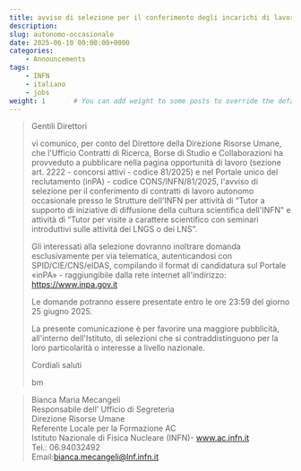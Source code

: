 ```yaml
---
title: avviso di selezione per il conferimento degli incarichi di lavoro autonomo occasionale presso le Strutture INFN
description: 
slug: autonomo-occasionale
date: 2025-06-10 00:00:00+0000
categories:
    - Announcements
tags:
    - INFN
    - italiano
    - jobs
weight: 1       # You can add weight to some posts to override the default sorting (date descending)
---
```

> Gentili Direttori
> 
> vi comunico, per conto del Direttore della Direzione Risorse Umane, che l'Ufficio Contratti di Ricerca, Borse di Studio e Collaborazioni ha provveduto a pubblicare nella pagina opportunità di lavoro (sezione art. 2222 - concorsi attivi - codice 81/2025) e nel Portale unico del reclutamento (inPA) - codice CONS/INFN/81/2025, l'avviso di selezione per il conferimento di contratti di lavoro autonomo occasionale presso le Strutture dell'INFN per attività di “Tutor a supporto di iniziative di diffusione della cultura scientifica dell'INFN" e attività di “Tutor per visite a carattere scientifico con seminari introduttivi sulle attività dei LNGS o dei LNS”.
> 
> Gli interessati alla selezione dovranno inoltrare domanda esclusivamente per via telematica, autenticandosi con SPID/CIE/CNS/eIDAS, compilando il format di candidatura sul Portale «inPA» - raggiungibile dalla rete internet all'indirizzo: https://www.inpa.gov.it
> 
> Le domande potranno essere presentate entro le ore 23:59 del giorno 25 giugno 2025.
> 
> La presente comunicazione è per favorire una maggiore pubblicità, all'interno dell'Istituto, di selezioni che si contraddistinguono per la loro particolarità o interesse a livello nazionale. 
> 
> Cordiali saluti
> 
> bm
> 

> Bianca Maria Mecangeli  
> Responsabile dell’ Ufficio di Segreteria  
> Direzione Risorse Umane  
> Referente Locale per la Formazione AC  
> Istituto Nazionale di Fisica Nucleare (INFN)- www.ac.infn.it  
> Tel.: 06.94032492  
> Email:bianca.mecangeli@lnf.infn.it
